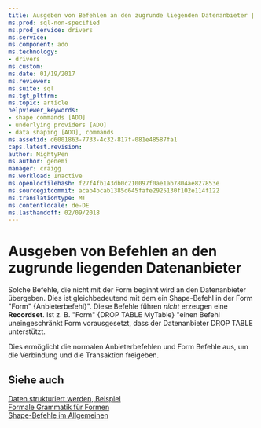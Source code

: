 ```yaml
---
title: Ausgeben von Befehlen an den zugrunde liegenden Datenanbieter | Microsoft Docs
ms.prod: sql-non-specified
ms.prod_service: drivers
ms.service: 
ms.component: ado
ms.technology:
- drivers
ms.custom: 
ms.date: 01/19/2017
ms.reviewer: 
ms.suite: sql
ms.tgt_pltfrm: 
ms.topic: article
helpviewer_keywords:
- shape commands [ADO]
- underlying providers [ADO]
- data shaping [ADO], commands
ms.assetid: d6001863-7733-4c32-817f-081e48587fa1
caps.latest.revision: 
author: MightyPen
ms.author: genemi
manager: craigg
ms.workload: Inactive
ms.openlocfilehash: f27f4fb143db0c210097f0ae1ab7804ae827853e
ms.sourcegitcommit: acab4bcab1385d645fafe2925130f102e114f122
ms.translationtype: MT
ms.contentlocale: de-DE
ms.lasthandoff: 02/09/2018
---
```

# <a name="issuing-commands-to-the-underlying-data-provider"></a>Ausgeben von Befehlen an den zugrunde liegenden Datenanbieter
Solche Befehle, die nicht mit der Form beginnt wird an den Datenanbieter übergeben. Dies ist gleichbedeutend mit dem ein Shape-Befehl in der Form "Form" {Anbieterbefehl}". Diese Befehle führen *nicht* erzeugen eine **Recordset**. Ist z. B. "Form" {DROP TABLE MyTable} "einen Befehl uneingeschränkt Form vorausgesetzt, dass der Datenanbieter DROP TABLE unterstützt.  
  
 Dies ermöglicht die normalen Anbieterbefehlen und Form Befehle aus, um die Verbindung und die Transaktion freigeben.  
  
## <a name="see-also"></a>Siehe auch  
 [Daten strukturiert werden, Beispiel](../../../ado/guide/data/data-shaping-example.md)   
 [Formale Grammatik für Formen](../../../ado/guide/data/formal-shape-grammar.md)   
 [Shape-Befehle im Allgemeinen](../../../ado/guide/data/shape-commands-in-general.md)
